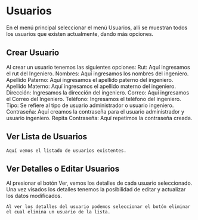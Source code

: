 # Usuarios

En el menú principal seleccionar el menú Usuarios, allí se muestran todos los usuarios que existen actualmente, dando más opciones.

## Crear Usuario
Al crear un usuario tenemos las siguientes opciones:
    Rut: Aquí ingresamos el rut del Ingeniero.
    Nombres: Aquí ingresamos los nombres del ingeniero.
    Apellido Paterno: Aquí ingresamos el apellido paterno del ingeniero.
    Apellido Materno: Aquí ingresamos el apellido materno del ingeniero.
    Dirección: Ingresamos la dirección del ingeniero.
    Correo: Aquí ingresamos el Correo del Ingeniero.
    Teléfono: Ingresamos el teléfono del ingeniero.
    Tipo: Se refiere al tipo de usuario administrador o usuario ingeniero.
    Contraseña: Aquí creamos la contraseña para el usuario administrador y usuario ingeniero.
    Repita Contraseña: Aquí repetimos la contraseña creada.

## Ver Lista de Usuarios
    Aquí vemos el listado de usuarios existentes.

## Ver Detalles o Editar Usuarios
Al presionar el botón Ver, vemos los detalles de cada usuario seleccionado.
Una vez visados los detalles tenemos la posibilidad de editar y actualizar los datos modificados.

    Al ver los detalles del usuario podemos seleccionar el botón eliminar el cual elimina un usuario de la lista.
